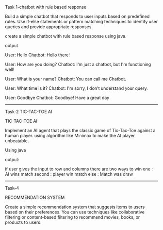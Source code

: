 Task 1-chatbot with rule based response

Build a simple chatbot that responds to user inputs based on
predefined rules. Use if-else statements or pattern matching
techniques to identify user queries and provide appropriate
responses.

create a simple chatbot with rule based response using java.

 output

 User: Hello
Chatbot: Hello there!

User: How are you doing?
Chatbot: I'm just a chatbot, but I'm functioning well!

User: What is your name?
Chatbot: You can call me Chatbot.

User: What time is it?
Chatbot: I'm sorry, I don't understand your query.

User: Goodbye
Chatbot: Goodbye! Have a great day

------------------------------------------------------------------------------------------------------------------------------------------
Task-2 TIC-TAC-TOE AI

TIC-TAC-TOE AI

Implement an AI agent that plays the classic game of Tic-Tac-Toe
against a human player. using algorithm like Minimax to make the AI player unbeatable.


Using java

output:

if user gives the input to row and columns
there are two ways to win
one : AI wins match
second : player win match
else : Match was draw

------------------------------------------------------------------------------------------------------------------------------------------

Task-4

RECOMMENDATION SYSTEM

Create a simple recommendation system that suggests items to
users based on their preferences. You can use techniques like
collaborative filtering or content-based filtering to recommend
movies, books, or products to users.
